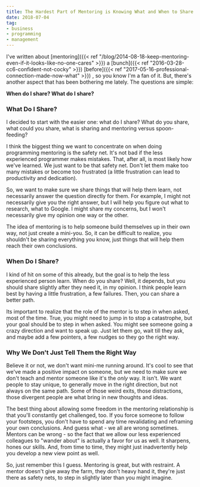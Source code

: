 ```yaml
---
title: The Hardest Part of Mentoring is Knowing What and When to Share
date: 2018-07-04
tag:
- business
- programming
- management
---
```

I've written about [mentoring]({{< ref "/blog/2014-08-18-keep-mentoring-even-if-it-looks-like-no-one-cares" >}}) a [bunch]({{< ref "2016-03-28-cc6-confident-not-cocky" >}}) [before]({{< ref "2017-05-16-professional-connection-made-now-what" >}}) , so you know I'm a fan of it.  But, there's another aspect that has been bothering me lately.  The questions are simple:

<!--more-->

**When do I share? What do I share?**

### What Do I Share?

I decided to start with the easier one: what do I share?  What do you share, what could you share, what is sharing and mentoring versus spoon-feeding?

I think the biggest thing we want to concentrate on when doing programming mentoring is the safety net.  It's not bad if the less experienced programmer makes mistakes.  That, after all, is most likely how we've learned.  We just want to be that safety net.  Don't let them make too many mistakes or become too frustrated (a little frustration can lead to productivity and dedication).  

So, we want to make sure we share things that will help them learn, not necessarily answer the question directly for them.  For example, I might not necessarily give you the right answer, but I will help you figure out what to research, what to Google.  I might share my concerns, but I won't necessarily give my opinion one way or the other.

The idea of mentoring is to help someone build themselves up in their own way, not just create a mini-you.  So, it can be difficult to realize, you shouldn't be sharing everything you know, just things that will help them reach their own conclusions.

### When Do I Share?

I kind of hit on some of this already, but the goal is to help the less experienced person learn.  When do you share?  Well, it depends, but you should share slightly after they need it, in my opinion.  I think people learn best by having a little frustration, a few failures.  Then, you can share a better path.

Its important to realize that the role of the mentor is to step in when asked, most of the time. True, you might need to jump in to stop a catastrophe, but your goal should be to step in when asked.  You might see someone going a crazy direction and want to speak up.  Just let them go, wait till they ask, and maybe add a few pointers, a few nudges so they go the right way.  

### Why We Don't Just Tell Them the Right Way

Believe it or not, we don't want mini-me running around.  It's cool to see that we've made a positive impact on someone, but we need to make sure we don't teach and mentor someone like it's the _only_ way.  It isn't. We want people to stay unique, to generally move in the right direction, but not always on the same path.  Some of those weird exits, those distractions, those divergent people are what bring in new thoughts and ideas.

The best thing about allowing some freedom in the mentoring relationship is that you'll constantly get challenged, too.  If you force someone to follow your footsteps, you don't have to spend any time revalidating and reframing your own conclusions.  And guess what - we all are wrong sometimes. Mentors can be wrong - so the fact that we allow our less experienced colleagues to "wander about" is actually a favor for us as well. It sharpens, hones our skills.  And, from time to time, they might just inadvertently help you develop a new view point as well.

So, just remember this I guess.  Mentoring is great, but with restraint. A mentor doesn't give away the farm, they don't heavy hand it, they're just there as safety nets, to step in slightly later than you might imagine.